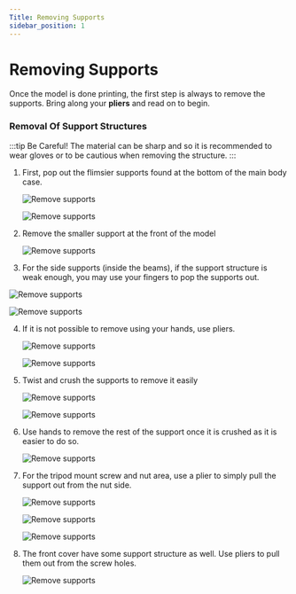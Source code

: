 ```yaml
---
Title: Removing Supports
sidebar_position: 1
---
```


# Removing Supports

Once the model is done printing, the first step is always to remove the supports. Bring along your **pliers** and read on to begin.

### Removal Of Support Structures

:::tip Be Careful!
The material can be sharp and so it is recommended to wear gloves or to be cautious when removing the structure.
:::

1. First, pop out the flimsier supports found at the bottom of the main body case.

   ![Remove supports](../../../static/img/assembly/m2.png)

   ![Remove supports](../../../static/img/assembly/m3.png)

2. Remove the smaller support at the front of the model

   ![Remove supports](../../../static/img/assembly/m5.png)

3. For the side supports (inside the beams), if the support structure is weak enough, you may use your fingers to pop the supports out.

![Remove supports](../../../static/img/assembly/m6.png)

![Remove supports](../../../static/img/assembly/m7.png)

4. If it is not possible to remove using your hands, use pliers.

   ![Remove supports](../../../static/img/assembly/m8.png)

   ![Remove supports](../../../static/img/assembly/m9.png)

5. Twist and crush the supports to remove it easily

   ![Remove supports](../../../static/img/assembly/m10.png)

   ![Remove supports](../../../static/img/assembly/m11.png)

6. Use hands to remove the rest of the support once it is crushed as it is easier to do so.

   ![Remove supports](../../../static/img/assembly/m12.png)

7. For the tripod mount screw and nut area, use a plier to simply pull the support out from the nut side.

   ![Remove supports](../../../static/img/assembly/m13.png)

   ![Remove supports](../../../static/img/assembly/m14.png)

   ![Remove supports](../../../static/img/assembly/m15.png)

8. The front cover have some support structure as well. Use pliers to pull them out from the screw holes.

   ![Remove supports](../../../static/img/assembly/f1.png)
